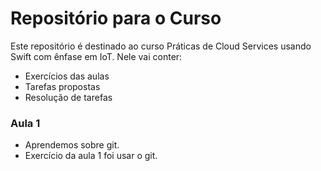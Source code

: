 # Repositório para o Curso

Este repositório é destinado ao curso Práticas de Cloud Services usando Swift com ênfase em IoT. Nele vai conter:

  - Exercícios das aulas
  - Tarefas propostas
  - Resolução de tarefas

### Aula 1

  - Aprendemos sobre git.
  - Exercício da aula 1 foi usar o git.
